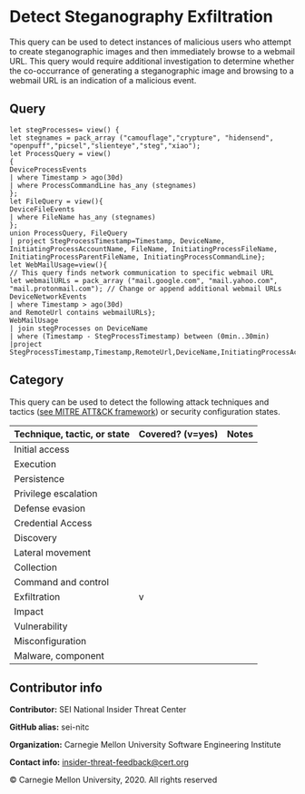 # Detect Steganography Exfiltration

This query can be used to detect instances of malicious users who attempt to create steganographic images and then immediately browse to a webmail URL.  This query would require additional investigation to determine whether the co-occurrance of generating a steganographic image and browsing to a webmail URL is an indication of a malicious event.

## Query

```
let stegProcesses= view() {
let stegnames = pack_array ("camouflage","crypture", "hidensend", "openpuff","picsel","slienteye","steg","xiao");
let ProcessQuery = view()
{
DeviceProcessEvents
| where Timestamp > ago(30d)
| where ProcessCommandLine has_any (stegnames)
};
let FileQuery = view(){
DeviceFileEvents
| where FileName has_any (stegnames)
};
union ProcessQuery, FileQuery
| project StegProcessTimestamp=Timestamp, DeviceName, InitiatingProcessAccountName, FileName, InitiatingProcessFileName, InitiatingProcessParentFileName, InitiatingProcessCommandLine};
let WebMailUsage=view(){
// This query finds network communication to specific webmail URL
let webmailURLs = pack_array ("mail.google.com", "mail.yahoo.com", "mail.protonmail.com"); // Change or append additional webmail URLs
DeviceNetworkEvents 
| where Timestamp > ago(30d)
and RemoteUrl contains webmailURLs};
WebMailUsage
| join stegProcesses on DeviceName
| where (Timestamp - StegProcessTimestamp) between (0min..30min)
|project StegProcessTimestamp,Timestamp,RemoteUrl,DeviceName,InitiatingProcessAccountName,FileName
```
## Category

This query can be used to detect the following attack techniques and tactics ([see MITRE ATT&CK framework](https://attack.mitre.org/)) or security configuration states.

| Technique, tactic, or state | Covered? (v=yes) | Notes |
|------------------------|----------|-------|
| Initial access |  |  |
| Execution |  |  |
| Persistence |  |  | 
| Privilege escalation |  |  |
| Defense evasion |  |  | 
| Credential Access |  |  | 
| Discovery |  |  | 
| Lateral movement |  |  | 
| Collection |  |  | 
| Command and control |  |  | 
| Exfiltration | v |  | 
| Impact |  |  |
| Vulnerability |  |  |
| Misconfiguration |  |  |
| Malware, component |  |  |


## Contributor info

**Contributor:** SEI National Insider Threat Center

**GitHub alias:** sei-nitc

**Organization:** Carnegie Mellon University Software Engineering Institute

**Contact info:** insider-threat-feedback@cert.org

&copy; Carnegie Mellon University, 2020. All rights reserved